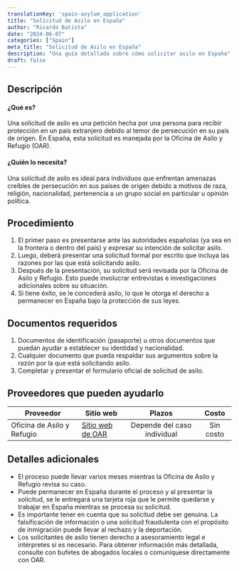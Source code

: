 ```yaml
---
translationKey: 'spain-asylum_application'
title: "Solicitud de Asilo en España"
author: "Ricardo Batista"
date: "2024-06-07"
categories: ["Spain"]
meta_title: "Solicitud de Asilo en España"
description: "Una guía detallada sobre cómo solicitar asilo en España"
draft: false
---
```


## Descripción
#### ¿Qué es?
Una solicitud de asilo es una petición hecha por una persona para recibir protección en un país extranjero debido al temor de persecución en su país de origen. En España, esta solicitud es manejada por la Oficina de Asilo y Refugio (OAR).

#### ¿Quién lo necesita?
Una solicitud de asilo es ideal para individuos que enfrentan amenazas creíbles de persecución en sus países de origen debido a motivos de raza, religión, nacionalidad, pertenencia a un grupo social en particular u opinión política.

## Procedimiento
1. El primer paso es presentarse ante las autoridades españolas (ya sea en la frontera o dentro del país) y expresar su intención de solicitar asilo.
2. Luego, deberá presentar una solicitud formal por escrito que incluya las razones por las que está solicitando asilo.
3. Después de la presentación, su solicitud será revisada por la Oficina de Asilo y Refugio. Esto puede involucrar entrevistas e investigaciones adicionales sobre su situación.
4. Si tiene éxito, se le concederá asilo, lo que le otorga el derecho a permanecer en España bajo la protección de sus leyes.

## Documentos requeridos
1. Documentos de identificación (pasaporte) u otros documentos que puedan ayudar a establecer su identidad y nacionalidad.
2. Cualquier documento que pueda respaldar sus argumentos sobre la razón por la que está solicitando asilo.
3. Completar y presentar el formulario oficial de solicitud de asilo.

## Proveedores que pueden ayudarlo

| Proveedor        |     Sitio web     |     Plazos    |       Costo      |
| --------------- | --------------- |  :-------------: | :-------------: |
| Oficina de Asilo y Refugio      |  [Sitio web de OAR](http://www.interior.gob.es/web/servicios-al-ciudadano/extranjeria/asilo-y-refugio) | Depende del caso individual |        Sin costo       |

## Detalles adicionales
- El proceso puede llevar varios meses mientras la Oficina de Asilo y Refugio revisa su caso.
- Puede permanecer en España durante el proceso y al presentar la solicitud, se le entregará una tarjeta roja que le permite quedarse y trabajar en España mientras se procesa su solicitud.
- Es importante tener en cuenta que su solicitud debe ser genuina. La falsificación de información o una solicitud fraudulenta con el propósito de inmigración puede llevar al rechazo y la deportación.
- Los solicitantes de asilo tienen derecho a asesoramiento legal e intérpretes si es necesario. Para obtener información más detallada, consulte con bufetes de abogados locales o comuníquese directamente con OAR.